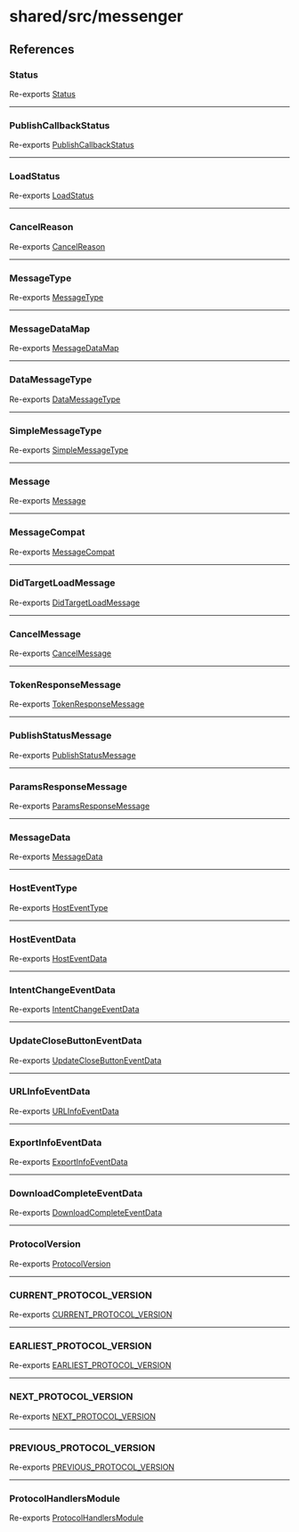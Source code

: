 # shared/src/messenger

## References

### Status

Re-exports [Status](Message.types/enumerations/Status.md)

***

### PublishCallbackStatus

Re-exports [PublishCallbackStatus](Message.types/enumerations/PublishCallbackStatus.md)

***

### LoadStatus

Re-exports [LoadStatus](Message.types/enumerations/LoadStatus.md)

***

### CancelReason

Re-exports [CancelReason](Message.types/enumerations/CancelReason.md)

***

### MessageType

Re-exports [MessageType](Message.types/enumerations/MessageType.md)

***

### MessageDataMap

Re-exports [MessageDataMap](Message.types/interfaces/MessageDataMap.md)

***

### DataMessageType

Re-exports [DataMessageType](Message.types/type-aliases/DataMessageType.md)

***

### SimpleMessageType

Re-exports [SimpleMessageType](Message.types/type-aliases/SimpleMessageType.md)

***

### Message

Re-exports [Message](Message.types/type-aliases/Message.md)

***

### MessageCompat

Re-exports [MessageCompat](Message.types/type-aliases/MessageCompat.md)

***

### DidTargetLoadMessage

Re-exports [DidTargetLoadMessage](Message.types/type-aliases/DidTargetLoadMessage.md)

***

### CancelMessage

Re-exports [CancelMessage](Message.types/interfaces/CancelMessage.md)

***

### TokenResponseMessage

Re-exports [TokenResponseMessage](Message.types/interfaces/TokenResponseMessage.md)

***

### PublishStatusMessage

Re-exports [PublishStatusMessage](Message.types/interfaces/PublishStatusMessage.md)

***

### ParamsResponseMessage

Re-exports [ParamsResponseMessage](Message.types/interfaces/ParamsResponseMessage.md)

***

### MessageData

Re-exports [MessageData](MessageData.types/interfaces/MessageData.md)

***

### HostEventType

Re-exports [HostEventType](MessageData.types/enumerations/HostEventType.md)

***

### HostEventData

Re-exports [HostEventData](MessageData.types/interfaces/HostEventData.md)

***

### IntentChangeEventData

Re-exports [IntentChangeEventData](MessageData.types/interfaces/IntentChangeEventData.md)

***

### UpdateCloseButtonEventData

Re-exports [UpdateCloseButtonEventData](MessageData.types/interfaces/UpdateCloseButtonEventData.md)

***

### URLInfoEventData

Re-exports [URLInfoEventData](MessageData.types/interfaces/URLInfoEventData.md)

***

### ExportInfoEventData

Re-exports [ExportInfoEventData](MessageData.types/interfaces/ExportInfoEventData.md)

***

### DownloadCompleteEventData

Re-exports [DownloadCompleteEventData](MessageData.types/interfaces/DownloadCompleteEventData.md)

***

### ProtocolVersion

Re-exports [ProtocolVersion](Protocol.types/enumerations/ProtocolVersion.md)

***

### CURRENT\_PROTOCOL\_VERSION

Re-exports [CURRENT_PROTOCOL_VERSION](Protocol.types/variables/CURRENT_PROTOCOL_VERSION.md)

***

### EARLIEST\_PROTOCOL\_VERSION

Re-exports [EARLIEST_PROTOCOL_VERSION](Protocol.types/variables/EARLIEST_PROTOCOL_VERSION.md)

***

### NEXT\_PROTOCOL\_VERSION

Re-exports [NEXT_PROTOCOL_VERSION](Protocol.types/variables/NEXT_PROTOCOL_VERSION.md)

***

### PREVIOUS\_PROTOCOL\_VERSION

Re-exports [PREVIOUS_PROTOCOL_VERSION](Protocol.types/variables/PREVIOUS_PROTOCOL_VERSION.md)

***

### ProtocolHandlersModule

Re-exports [ProtocolHandlersModule](Protocol.types/interfaces/ProtocolHandlersModule.md)
